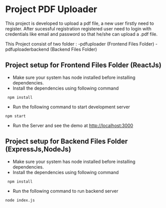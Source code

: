 # Project PDF Uploader
This project is developed to upload a pdf file, a new user firstly need to register. After sucessful registration registered user need to login with credentials like email and password so that he/she can upload a .pdf file.

This Project consist of two folder :
-pdfuploader (Frontend Files Folder)
-pdfuploaderbackend (Backend Files Folder)


## Project setup for Frontend Files Folder (ReactJs) 

- Make sure your system has node installed before installing dependencies.
- Install the dependencies using following command
```
 npm install 
```
- Run the following command to start development server
```
npm start
```
- Run the Server and see the demo at [http://localhost:3000](http://localhost:3000)

## Project setup for Backend Files Folder (ExpressJs,NodeJs) 

- Make sure your system has node installed before installing dependencies.
- Install the dependencies using following command
```
 npm install 
```
- Run the following command to run backend server
```
node index.js


